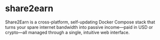 # share2earn
Share2Earn is a cross-platform, self-updating Docker Compose stack that turns your spare internet bandwidth into passive income—paid in USD or crypto—all managed through a single, intuitive web interface.

